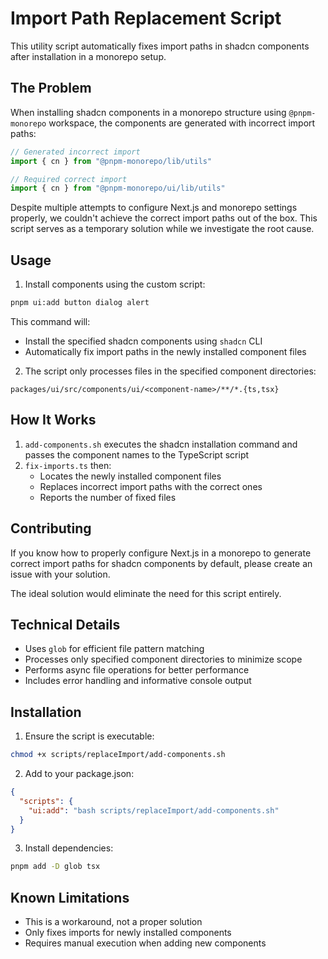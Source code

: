 # Import Path Replacement Script

This utility script automatically fixes import paths in shadcn components after installation in a monorepo setup.

## The Problem

When installing shadcn components in a monorepo structure using `@pnpm-monorepo` workspace, the components are generated with incorrect import paths:

```typescript
// Generated incorrect import
import { cn } from "@pnpm-monorepo/lib/utils"

// Required correct import
import { cn } from "@pnpm-monorepo/ui/lib/utils"
```

Despite multiple attempts to configure Next.js and monorepo settings properly, we couldn't achieve the correct import paths out of the box. This script serves as a temporary solution while we investigate the root cause.

## Usage

1. Install components using the custom script:

```bash
pnpm ui:add button dialog alert
```

This command will:
- Install the specified shadcn components using `shadcn` CLI
- Automatically fix import paths in the newly installed component files

2. The script only processes files in the specified component directories:
```
packages/ui/src/components/ui/<component-name>/**/*.{ts,tsx}
```

## How It Works

1. `add-components.sh` executes the shadcn installation command and passes the component names to the TypeScript script
2. `fix-imports.ts` then:
   - Locates the newly installed component files
   - Replaces incorrect import paths with the correct ones
   - Reports the number of fixed files

## Contributing

If you know how to properly configure Next.js in a monorepo to generate correct import paths for shadcn components by default, please create an issue with your solution.

The ideal solution would eliminate the need for this script entirely.

## Technical Details

- Uses `glob` for efficient file pattern matching
- Processes only specified component directories to minimize scope
- Performs async file operations for better performance
- Includes error handling and informative console output

## Installation

1. Ensure the script is executable:
```bash
chmod +x scripts/replaceImport/add-components.sh
```

2. Add to your package.json:
```json
{
  "scripts": {
    "ui:add": "bash scripts/replaceImport/add-components.sh"
  }
}
```

3. Install dependencies:
```bash
pnpm add -D glob tsx
```

## Known Limitations

- This is a workaround, not a proper solution
- Only fixes imports for newly installed components
- Requires manual execution when adding new components
```

